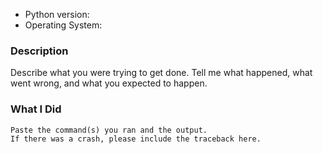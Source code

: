 * Python version:
* Operating System:

### Description

Describe what you were trying to get done.
Tell me what happened, what went wrong, and what you expected to happen.

### What I Did

```
Paste the command(s) you ran and the output.
If there was a crash, please include the traceback here.
```
